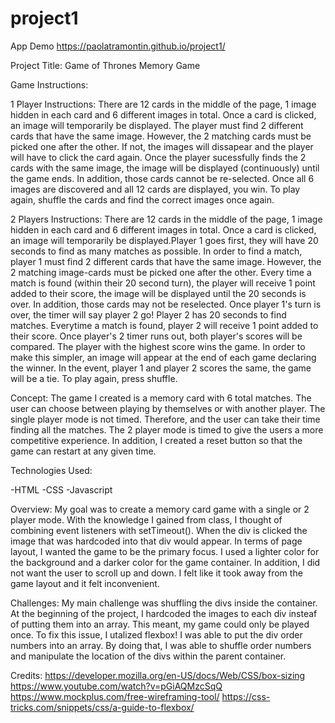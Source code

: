 # project1
App Demo https://paolatramontin.github.io/project1/

Project Title: Game of Thrones Memory Game


Game Instructions:

1 Player Instructions: There are 12 cards in the middle of the page, 1 image hidden in each card and 6 different images in total. Once a card is clicked, an image will temporarily be displayed. The player must find 2 different cards that have the same image. However, the 2 matching cards must be picked one after the other. If not, the images will dissapear and the player will have to click the card again. 
Once the player sucessfully finds the 2 cards with the same image, the image will be displayed (continuously) until the game ends. In addition, those cards cannot be re-selected. Once all 6 images are discovered and all 12 cards are displayed, you win. 
To play again, shuffle the cards and find the correct images once again.


2 Players Instructions: There are 12 cards in the middle of the page, 1 image hidden in each card and 6 different images in total. Once a card is clicked, an image will temporarily be displayed.Player 1 goes first, they will have 20 seconds to find as many matches as possible. In order to find a match, player 1 must find 2 different cards that have the same image. However, the 2 matching image-cards must be picked one after the other. Every time a match is found (within their 20 second turn), the player will receive 1 point added to their score, the image will be displayed until the 20 seconds is over. In addition, those cards may not be reselected. Once player 1's turn is over, the timer will say player 2 go! 
Player 2 has 20 seconds to find matches. Everytime a match is found, player 2 will receive 1 point added to their score. Once player's 2 timer runs out, both player's scores will be compared.  The player with the highest score wins the game. In order to make this simpler, an image will appear at the end of each game declaring the winner. In the event, player 1 and player 2 scores the same, the game will be a tie. 
To play again, press shuffle. 






Concept:
The game I created is a memory card with 6 total matches. The user can choose between playing by themselves or with another player. The single player mode is not timed. Therefore, and the user can take their time finding all the matches. The 2 player mode is timed to give the users a more competitive experience. In addition, I created a reset button so that the game can restart at any given time.  


Technologies Used:

-HTML
-CSS 
-Javascript


Overview:
My goal was to create a memory card game with a single or 2 player mode. With the knowledge I gained from class, I thought of combining event listeners with setTimeout(). When the div is clicked the image that was hardcoded into that div would appear. In terms of page layout, I wanted the game to be the primary focus. I used a lighter color for the background and a darker color for the game container. In addition, I did not want the user to scroll up and down. I felt like it took away from the game layout and it felt inconvenient.

Challenges:
My main challenge was shuffling the divs inside the container. At the beginning of the project, I hardcoded the images to each div insteaf of putting them into an array. This meant, my game could only be played once. To fix this issue, I utalized flexbox! I was able to put the div order numbers into an array. By doing that, I was able to shuffle order numbers and manipulate the location of the divs within the parent container.



Credits:
https://developer.mozilla.org/en-US/docs/Web/CSS/box-sizing
https://www.youtube.com/watch?v=pGiAQMzcSqQ
https://www.mockplus.com/free-wireframing-tool/
https://css-tricks.com/snippets/css/a-guide-to-flexbox/
